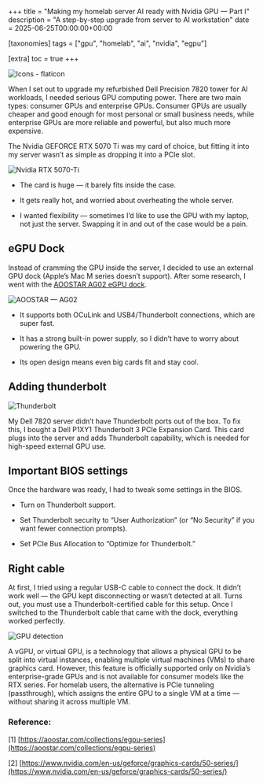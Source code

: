 +++
title = "Making my homelab server AI ready with Nvidia GPU — Part I"
description = "A step-by-step upgrade from server to AI workstation"
date = 2025-06-25T00:00:00+00:00

[taxonomies]
tags = ["gpu", "homelab", "ai", "nvidia", "egpu"]

[extra]
toc = true
+++

![Icons - flaticon](https://cdn-images-1.medium.com/max/3840/1*sYyFSKq0gUUmN7V2K8Jj4g.png)

When I set out to upgrade my refurbished Dell Precision 7820 tower for AI workloads, I needed serious GPU computing power. There are two main types: consumer GPUs and enterprise GPUs. Consumer GPUs are usually cheaper and good enough for most personal or small business needs, while enterprise GPUs are more reliable and powerful, but also much more expensive.

The Nvidia GEFORCE RTX 5070 Ti was my card of choice, but fitting it into my server wasn’t as simple as dropping it into a PCIe slot.

![Nvidia RTX 5070-Ti](https://cdn-images-1.medium.com/max/4000/0*xiMGncmNwrDR--4b.com/StaticFile/Image/Global/b456806454c82f2cf286d7c95a892515/Product/43913/Png)

* The card is huge — it barely fits inside the case.

* It gets really hot, and worried about overheating the whole server.

* I wanted flexibility — sometimes I’d like to use the GPU with my laptop, not just the server. Swapping it in and out of the case would be a pain.

## eGPU Dock

Instead of cramming the GPU inside the server, I decided to use an external GPU dock (Apple’s Mac M series doesn’t support). After some research, I went with the [AOOSTAR AG02 eGPU dock](https://aoostar.com/products/aoostar-ag01-egpu-dock-with-oculink-port-built-in-huntkey-400w-power-supply-supports-tgx-interface-hot-swap?variant=49246191223082).

![AOOSTAR — AG02](https://cdn-images-1.medium.com/max/2000/0*xqUY5lziseghMEbs)

* It supports both OCuLink and USB4/Thunderbolt connections, which are super fast.

* It has a strong built-in power supply, so I didn’t have to worry about powering the GPU.

* Its open design means even big cards fit and stay cool.

## Adding thunderbolt

![Thunderbolt](https://cdn-images-1.medium.com/max/2000/0*HJ1sORadBiScO3XV.jpg)

My Dell 7820 server didn’t have Thunderbolt ports out of the box. To fix this, I bought a Dell P1XY1 Thunderbolt 3 PCIe Expansion Card. This card plugs into the server and adds Thunderbolt capability, which is needed for high-speed external GPU use.

## Important BIOS settings

Once the hardware was ready, I had to tweak some settings in the BIOS.

* Turn on Thunderbolt support.

* Set Thunderbolt security to “User Authorization” (or “No Security” if you want fewer connection prompts).

* Set PCIe Bus Allocation to “Optimize for Thunderbolt.”

## Right cable

At first, I tried using a regular USB-C cable to connect the dock. It didn’t work well — the GPU kept disconnecting or wasn’t detected at all. Turns out, you must use a Thunderbolt-certified cable for this setup. Once I switched to the Thunderbolt cable that came with the dock, everything worked perfectly.

![GPU detection](https://cdn-images-1.medium.com/max/3816/1*y5j61AprMLy3QS8NqGFBmQ.png)

A vGPU, or virtual GPU, is a technology that allows a physical GPU to be split into virtual instances, enabling multiple virtual machines (VMs) to share graphics card. However, this feature is officially supported only on Nvidia’s enterprise-grade GPUs and is not available for consumer models like the RTX series. For homelab users, the alternative is PCIe tunneling (passthrough), which assigns the entire GPU to a single VM at a time — without sharing it across multiple VM.

### Reference:

[1] [https://aoostar.com/collections/egpu-series](https://aoostar.com/collections/egpu-series)

[2] [https://www.nvidia.com/en-us/geforce/graphics-cards/50-series/](https://www.nvidia.com/en-us/geforce/graphics-cards/50-series/)
